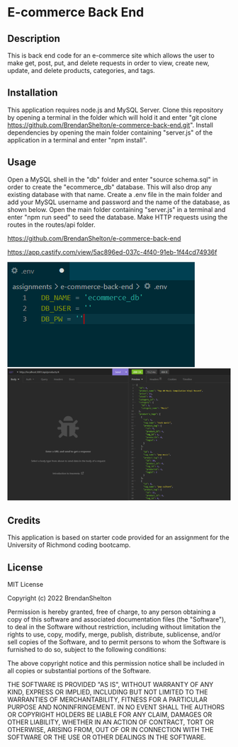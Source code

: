 # E-commerce Back End

## Description

This is back end code for an e-commerce site which allows the user to make get, post, put, and delete requests in order to view, create new, update, and delete products, categories, and tags.

## Installation

This application requires node.js and MySQL Server. Clone this repository by opening a terminal in the folder which will hold it and enter "git clone https://github.com/BrendanShelton/e-commerce-back-end.git". Install dependencies by opening the main folder containing "server.js" of the application in a terminal and enter "npm install".

## Usage

Open a MySQL shell in the "db" folder and enter "source schema.sql" in order to create the "ecommerce_db" database. This will also drop any existing database with that name. Create a .env file in the main folder and add your MySQL username and password and the name of the database, as shown below. Open the main folder containing "server.js" in a terminal and enter "npm run seed" to seed the database. Make HTTP requests using the routes in the routes/api folder.

https://github.com/BrendanShelton/e-commerce-back-end

https://app.castify.com/view/5ac896ed-037c-4f40-91eb-1f44cd74936f

![screenshot of .env file](screenshot.PNG)
![screenshot of prouct get request on Insomnia](screenshot2.PNG)

## Credits

This application is based on starter code provided for an assignment for the University of Richmond coding bootcamp.

## License

MIT License

Copyright (c) 2022 BrendanShelton

Permission is hereby granted, free of charge, to any person obtaining a copy
of this software and associated documentation files (the "Software"), to deal
in the Software without restriction, including without limitation the rights
to use, copy, modify, merge, publish, distribute, sublicense, and/or sell
copies of the Software, and to permit persons to whom the Software is
furnished to do so, subject to the following conditions:

The above copyright notice and this permission notice shall be included in all
copies or substantial portions of the Software.

THE SOFTWARE IS PROVIDED "AS IS", WITHOUT WARRANTY OF ANY KIND, EXPRESS OR
IMPLIED, INCLUDING BUT NOT LIMITED TO THE WARRANTIES OF MERCHANTABILITY,
FITNESS FOR A PARTICULAR PURPOSE AND NONINFRINGEMENT. IN NO EVENT SHALL THE
AUTHORS OR COPYRIGHT HOLDERS BE LIABLE FOR ANY CLAIM, DAMAGES OR OTHER
LIABILITY, WHETHER IN AN ACTION OF CONTRACT, TORT OR OTHERWISE, ARISING FROM,
OUT OF OR IN CONNECTION WITH THE SOFTWARE OR THE USE OR OTHER DEALINGS IN THE
SOFTWARE.
